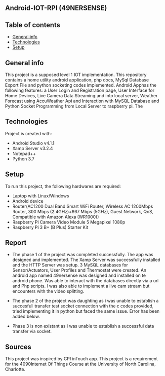 ## Android-IOT-RPI (49NERSENSE)

## Table of contents
* [General info](#general-info)
* [Technologies](#technologies)
* [Setup](#setup)

## General info
This project is a supposed level 1 IOT implementation. This repository contains a home utility android application, php docs, MySql Database Export File and python socketing codes implemented. Android Apphas the following features: a User Login and Registration page, User Interface for Home Devices, Live Camera Data Streaming and into local server, Weather Forecast using AccuWeather Api and Interaction with MySQL Database and Python Socket Programming from Local Server to raspberry pi. The 
	
## Technologies
Project is created with:
* Android Studio v4.1.1
* Xamp Server v3.2.4
* Notepad++
* Python 3.7
	
## Setup
To run this project, the following hardwares are required:
* Laptop with Linux/Windows
* Android device
* Router(AC1200 Dual Band Smart WiFi Router, Wireless AC 1200Mbps Router, 300 Mbps (2.4GHz)+867 Mbps (5GHz), Guest Network, QoS, Compatible with Amazon Alexa (WR1000))
* Raspberry Pi Camera Video Module 5 Megapixel 1080p
* Raspberry Pi 3 B+ (B Plus) Starter Kit

## Report
* The phase 1 of the project was completed successfully. The app was designed and implemented. The Xamp Server was successfully installed and the HTTP Server was setup. 3 MySQL databases for Sensor/Actuators, User Profiles and Thermostat were  created. An android app named 49nersense was designed and installed on te android phone. Was able to interact with the databases directly via a url and Php scripts. I was also able to implement a live cam stream but encounters with the video splitting.

* The phase 2 of the project was daughting as i was unable to establish a succesfull  transfer test socket connection with the c codes provided, tried implementing it in python but faced the same issue. Error has been added below.


* Phase 3 is non existant as i was unable to establish a successful data transfer via socket.

## Sources
This project was inspired by CPI inTouch app.
This project is a requirement for the 4090Internet Of Things Course at the University of North Carolina, Charlotte.

